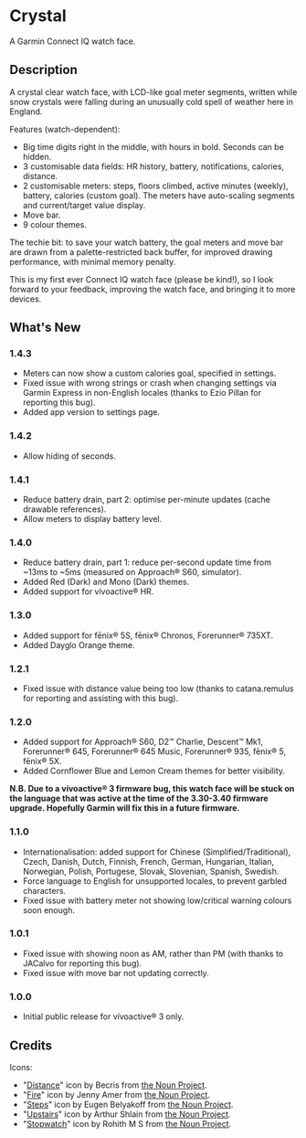 # Crystal
A Garmin Connect IQ watch face.

## Description
A crystal clear watch face, with LCD-like goal meter segments, written while snow crystals were falling during an unusually cold spell of weather here in England.

Features (watch-dependent):
- Big time digits right in the middle, with hours in bold. Seconds can be hidden.
- 3 customisable data fields: HR history, battery, notifications, calories, distance.
- 2 customisable meters: steps, floors climbed, active minutes (weekly), battery, calories (custom goal). The meters have auto-scaling segments and current/target value display.
- Move bar.
- 9 colour themes.

The techie bit: to save your watch battery, the goal meters and move bar are drawn from a palette-restricted back buffer, for improved drawing performance, with minimal memory penalty.

This is my first ever Connect IQ watch face (please be kind!), so I look forward to your feedback, improving the watch face, and bringing it to more devices.

## What's New

### 1.4.3
- Meters can now show a custom calories goal, specified in settings.
- Fixed issue with wrong strings or crash when changing settings via Garmin Express in non-English locales (thanks to Ezio Pillan for reporting this bug).
- Added app version to settings page.

### 1.4.2
- Allow hiding of seconds.

### 1.4.1
- Reduce battery drain, part 2: optimise per-minute updates (cache drawable references).
- Allow meters to display battery level.

### 1.4.0
- Reduce battery drain, part 1: reduce per-second update time from ~13ms to ~5ms (measured on Approach® S60, simulator).
- Added Red (Dark) and Mono (Dark) themes.
- Added support for vívoactive® HR.

### 1.3.0
- Added support for fēnix® 5S, fēnix® Chronos, Forerunner® 735XT.
- Added Dayglo Orange theme.

### 1.2.1 
- Fixed issue with distance value being too low (thanks to catana.remulus for reporting and assisting with this bug). 

### 1.2.0
- Added support for Approach® S60, D2™ Charlie, Descent™ Mk1, Forerunner® 645, Forerunner® 645 Music, Forerunner® 935, fēnix® 5, fēnix® 5X.
- Added Cornflower Blue and Lemon Cream themes for better visibility.

**N.B. Due to a vívoactive® 3 firmware bug, this watch face will be stuck on the language that was active at the time of the 3.30-3.40 firmware upgrade. Hopefully Garmin will fix this in a future firmware.**

### 1.1.0
- Internationalisation: added support for Chinese (Simplified/Traditional), Czech, Danish, Dutch, Finnish, French, German, Hungarian, Italian, Norwegian, Polish, Portugese, Slovak, Slovenian, Spanish, Swedish.
- Force language to English for unsupported locales, to prevent garbled characters.
- Fixed issue with battery meter not showing low/critical warning colours soon enough.

### 1.0.1
- Fixed issue with showing noon as AM, rather than PM (with thanks to JACalvo for reporting this bug).
- Fixed issue with move bar not updating correctly.

### 1.0.0
- Initial public release for vívoactive® 3 only.

## Credits
Icons:
- "[Distance](https://thenounproject.com/term/distance/1514833/)" icon by Becris from [the Noun Project](https://thenounproject.com).
- "[Fire](https://thenounproject.com/term/fire/24187/)" icon by Jenny Amer from [the Noun Project](https://thenounproject.com).
- "[Steps](https://thenounproject.com/term/steps/87667/)" icon by Eugen Belyakoff from [the Noun Project](https://thenounproject.com).
- "[Upstairs](https://thenounproject.com/term/upstairs/304907/)" icon by Arthur Shlain from [the Noun Project](https://thenounproject.com).
- "[Stopwatch](https://thenounproject.com/term/stopwatch/319102/)" icon by Rohith M S from [the Noun Project](https://thenounproject.com).
